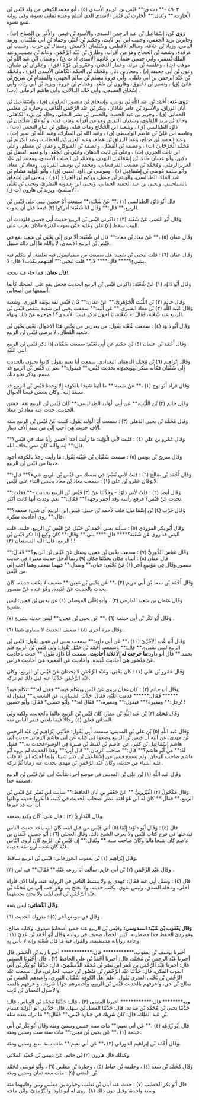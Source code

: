 ٤٩٠٣ -** دت ق:** قَيْس بن الربيع الأسدي (٥) ، أبو محمدالكوفي من ولد قَيْس بْن الْحَارِث،** ويُقال:** الْحَارِث بْن قَيْس الأسدي الذي أسلم وعنده ثماني نسوة، وفي رواية تسع نسوة.

**رَوَى عَن:** إِسْمَاعِيل بْن عبد الرحمن السدي، والأسود بْن قيس، والأَغَر بن الصباح (ت) ، وجابربن يزيد الجعفي، وحبيب ابن أَبي ثَابِت، وحكيم بْن جُبَيْر، وحماد بْن أَبي سُلَيْمان، وزبيد اليامي، وزياد بْن علاقة، وسالم الأفطس، وسُلَيْمان الأعمش، وسماك بْن حرب، وشبيب بْن غرقدة، وشعبة بْن الحجاج وهو من أقرانه، وطارق بْن عَبْد الرَّحْمَنِ، وعائد بْن نصيب، وعبد الملك بْنعمير، وأبي حصين عثمان بن عَاصِم الأسدي (د ت ق) ، وعثمان ابْن عَبد اللَّهِ بْن موهب (ت) ، وعلقمة بْن مرثد، وعمار الدهني، وعَمْرو بْن مُرَّةَ (فق) ، وعِمْران بْن ظبيان، وعون بْن أَبي جحيفة (د) ، ومحاربن دثار، ومُحَمَّد بْن الحكم الكاهلي الأسدي (فق) ، ومُحَمَّد بْن عَبْد الرحمن بن أَبي دليلى، وأبي فروة مسلم بْن سالم الجهني، والمقدام بْن شريح بْن هانئ (ق) ، ونسير بْن ذعلوق، وهارون بْن سَعْد، وهشام بْن عروة، ويزيد بْن أَبي زِيَاد، وأَبِي إِسْحَاق السبيعي، وأَبِي خَالِد الدالاني، وأبي هاشم الرماني (دت) .

**رَوَى عَنه:** أَحْمَد بْن عَبد اللَّهِ بْنِ يونس، وإسحاق بْن منصور السلولي (ق) ، وإِسْمَاعِيل بْن أبان الوراق، والأسود بْن عامر شَاذَانَ، وبكر بْن عَبْد الرَّحْمَنِ الْقَاضِي، وجبارة بْن مغلس الحماني (ق) ، وجرير بن عبد الحميد، والحسن بْن بشر البجلي، وخالد بْن يَزِيد الكاهلي، وخالد بْن يزيد اللؤلؤي، وسفيان الثوري وهو من أقرانه ومات قبله، وأَبُو دَاوُد سُلَيْمان بْن دَاوُد الطيالسي (ق) ، وشعبة ابن الْحَجَّاج ومات قبله، وطلق بْن غنام النخعي (دت) ، وعاصم ابن عَلِيِّ بْن عاصم الواسطي (ق) ، وعبد الله بْن المبارك، وعبد اللَّه بْن نمير (ت) ، وعبد الحميد بْن صَالِح، وعبد الرزاق بْن همام، وعبد العزيز بْن الخطاب، وعبد الكريم بْن مُحَمَّد الْجُرْجَانِيّ (ت) ، وعصمة بْن الْفَضْل، وعصمة بْن المتوكل، وعفان بْن مسلم، وعلي ابن ثابت الجزري (ت) ، وعلي بْن ثَابِت الدهان، وعلي بْن الْجَعْد، وأبو نعيم الفضل بْن دكين، وأبو غسان مالك بْن إِسْمَاعِيل النهدي، ومُحَمَّد بْن الصلت الأسدي، ومحمد بْن عَبْد العزيزالرملي، ومُحَمَّد بْن مصعب القرقساني، ومحمد بْن يوسف الفريابي، ومعاذ بْن معاذ، وأَبُو سلمة مُوسَى بْن إِسْمَاعِيل (د) ، وموسى بْن دَاوُد الضبي (ق) ، وأَبُو الْوَلِيد هشام بْن عَبد المَلِك الطيالسي، والهيثم بْن جميل، ووكيع بْن الجراح (فق) ، ويحيى ابن إسحاق تالسيلحيني، ويحيى بن عبد الحميد الحماني، ويحيى ابن عبدويه البَصْرِيّ، ويحيى بْن يَعْلَى الأَسلميّ، ويزيد بْن هارون (ت ق) .

قال أَبُو دَاوُد الطيالسي (١) ،** عَنْ شُعْبَة:** سمعت أَبَا حصين يثني على قَيْس بْن الربيع،** قال:** وَقَال لنا شُعْبَة: أدركوا (٢) قيسا قبل أن يموت.

وَقَال أَبُو النضر، عَنْ شُعْبَة (٣) : ذاكرني قَيْس بْن الربيع حديث أَبِي حصين فلوددت أن البيت سقط (٤) علي وعليه حَتَّى نموت لكثرة ماكان يغرب علي.

وَقَال عفان (٥) ،** عَنْ معاذ بْن معاذ:** قال لي شُعْبَة: ألا ترى إِلَى يَحْيَى بْن سَعِيد يقع في قَيْس بْن الربيع الأسدي، لا والله مَا إِلَى ذلك سبيل.

وَقَال عفان (٦) : قلت ليحيى بْن سَعِيد: هل سمعت من سفيانيقول فيه بغلطة، أو يتكلم فيه بشيءٍ؟**** قال:**** لا.** قلت ليحيى:** أفتتهمه بكذب؟ قال: لا.

**قال عفان:** فما جاء فيه بحجة!.

وَقَال أَبُو دَاوُد (١) عَنْ شُعْبَة: ذاكرني قَيْس بْن الربيع الحديث فجعل يقع على الضحك كأنما أسمعها من أصحابي.

وَقَال حاتم (٢) بْن اللَّيْث الْجَوْهَرِيّ،** عَنْ عفان:** كَانَ قَيْس ثقة يوثقه الثوري، وشعبة وَقَال عُبَيد اللَّهِ (٣) بْن معاذ العنبري،** عَن أبيه:** سمعت يحيى ابن سَعِيد ينتقص قَيْس بْن الربيع عند شُعْبَة، فَقَالَ له شُعْبَة، يَا أحول تذكر قيسا الأسدي؟ ! فزجره عَنْ ذلك ونهاه.

وَقَال أَبُو دَاوُد (٤) : سمعت شُعْبَة يَقُول: من يعذرني من يَحْيَى هَذَا الاحوال، يَعْنِي يَحْيَى بْن سَعِيد الْقَطَّان، لا يرضى قَيْس بْن الربيع.

وَقَال أَحْمَد بْن عثمان (٥) بْن حكيم عَن أَبِي نُعَيْم: سمعت سُفْيَان إذا ذكر قَيْس بْن الربيع أثنى عَلَيْهِ.

وَقَال إِبْرَاهِيم (٦) بْن مُحَمَّد الدهقان البغدادي: سمعت أبا نعيم يقول: كانوا يجيؤن بالحديث إِلَى سُفْيَان فكأنه منكر لهويجيؤنه بحديث قَيْس،** فيقول:** نعم إن قَيْس بْن الربيع قد سمع، وذكر نحو ذلك.

وَقَال قراد أَبُو نوح (١) ،** عَنْ شعبة:** ما أتينا شيخا بالكوفة إِلا وجدنا قَيْس بْن الربيع قد سبقنا إليه، وكان يسمى قيسا الجوال.

وَقَال حاتم (٢) بْن اللَّيْث،** عَن أَبِي الْوَلِيد الطياليسي:** كَانَ قَيْس بْن الربيع ثقة، حَسَن الحديث، حدث عنه معاذ بْن معاذ.

وَقَال مُحَمَّد بْن يحيى الذهلي (٣) : سمعت أَبَا الْوَلِيد يَقُول: كتبت عَنْ قَيْس بْن الربيع ستة آلاف حديث هِيَ أحب إلي من ستة آلاف دينار.

وَقَال عَمْرو بن علي (٤) : قلبت لأبي الْوَلِيد: مَا رأيت أحدا أحسن رأيا منك في قَيْس؟** قال:** إنه والله كَانَ ممن يخاف الله.

وَقَال سريج بْن يونس (٥) : سمعت سُفْيَان بْن عُيَيْنَة يَقُول: مَا رأيت رجلا بالكوفة أجود حديثا من قَيْس بْن الربيع.

وَقَال أَحْمَد بْن صَالِح (٦) : قلتُ لأبي نُعَيْم: في نفسك من قَيْس بْن الربيع شيء؟** قال:** لا.وَقَال عَمْرو بْن علي (١) : سمعت معاذ بْن معاذ يحسن الثناء على قَيْس.

وَقَال أيضا (٢) : قلتُ لأبي دَاوُد - وحَدَّثَنَا عَنْ (٣) قَيْس بْن الربيع بحديث -** فقلت:** تحدث عَنْ قَيْس؟ فرفع رأسه وقد أحمر وجهه؟** فَقَالَ:** نعم. وددت أنها كانت أكثر.

وَقَال حَرْب (٤) بْن إِسْمَاعِيلَ: قلت لأحمد بْن حنبل: قيس ابن الربيع أي شيء ضعفه؟** قال:** روى أحاديث منكرة.

وَقَال أَبُو بكر المروذي (٥) : سألته يعني أَحْمَد بْن حَنْبَل عَنْ قَيْس بْن الربيع، فلينه. قلت أليس قد روى عن شُعْبَة؟**** قال:**** بلى،** وَقَال:** كَانَ وكِيع إذا ذكر قَيْس بْن الربيع، قال: الله المستعان (٣) ! !

وَقَال عَباس الدُّورِيُّ (٧) : سمعت يَحْيَى بْن مَعِين، وسئل عَنْ قَيْس بْن الربيع؟** فَقَالَ:** قال عفان (٨) : أتيناه فكان يحَدَّثَنَا فكان (٩) ربما أدخل حديث مغيرة في حديث منصور.وَقَال فِي مَوْضِعٍ آخر (١) عَنْ يَحْيَى: حبان،** ومندل:** فيهما ضعف وهما أحب إلي من قَيْس.

وَقَال أَحْمَد بْن سعد بْن أَبي مريم (٢) ،** عَن يَحْيَى بْن مَعِين:** ضعيف لا يكتب حديثه، كَانَ يحدث بالحديث عَنْ عُبَيدة، وهُوَ عنده عَنْ منصور.

وَقَال عثمان بن سَعِيد الدارمي (٣) ، وأبو يَعْلَى الموصلي (٤) عن يحيى بْن مَعِين: ليس بشيءٍ.

وَقَال أَبُو بَكْر بْن أَبي خيثمة (٦) ،** عَن يحيى بْن مَعِين:** ليس حديثه بشيءٍ (٧) .

وَقَال مرة أخرى (٨) : ضعيف الحديث لا يساوي شيئا (٩) .

وَقَال أَبُو عُبَيد الآجُرِّيّ (١٠) ،** عَن أبي داود:** سمعت يحيى ابن مَعِين يَقُول: قَيْس بْن الربيع ليس بشيءٍ.** قال:** وسمعت أَحْمَد بْن حَنْبَل يَقُول: ولي قَيْس بْن الربيع فلم يحمد.** قال أبو داود:**ما خرجت له إِلا ثلاثة أحاديث.** سمعت أَبَا دَاوُد يَقُول:** حدث بأحاديث عَنْ مَنْصُور هِيَ أحاديث عُبَيدة، وأحاديث عَنِ المغيرة هِيَ أحاديث فراس.

وَقَال عَمْرو بْن علي (١) : كان يَحْيَى، وعَبْد الرَّحْمَنِ لا يحدثان عَنْ قَيْس بْن الربيع، وكان عَبْد الرَّحْمَنِ حَدَّثَنَا عنه قبل ذلك ثم تركه.

وَقَال أبو حاتم (٢) : كان غفان يروي عَنْ قَيْس ويتكلم فيه،** فقيل له:** تتكلم فيه؟****** فَقَالَ:****** قدمت عَلَيْهِ، فَقَالَ: حَدَّثَنَا الشيباني، عَنِ الشعبي،** فيقول له رجل:** ومغيرة؟** فيقول:** ومغيرة،** فَقَالَ له:** وأَبُو حصين؟ فَقَالَ: وأَبُو حصين! !

وَقَال مُحَمَّد (٣) بْن عَبد اللَّهِ بْن عمار: كَانَ قَيْس بْن الربيع عالما بالحديث، ولكنه ولي المدائن فعلق (٤) رجالا فيما بلغني فنقر الناس منه.

وَقَال عَبد اللَّهِ (٥) بْن علي بْن المديني: سمعت أَبِي يَقُول: حَدَّثَنِي إِبْرَاهِيم بْن عَبْد الرحمن بْن مهدي، عَن أبيه أن قيس بْن الربيع وضعوا فِي كتابه عَن أبي هاشم الرماني حديث أبي هاشم إِسْمَاعِيل بْن كثير، عن عاصم بْن لقيط بْن صبرة فِي الوضوءفحدث به،** فقيل لَهُ:** من أَبُو هاشم؟** قال:** صاحب الرمان.** قال أَبِي:** وهذا الحديث لم يروه أَبُو هاشم صاحب الرمان، ولم يسمع قيس من إِسْمَاعِيل بْن كثير شيئا، وإنما أهلكه ابن لَهُ قلب عليه أشياء من حديثه، وكَانَ عَبْد الرَّحْمَنِ بْن مهدي يحدث عنه زمانا ثُمَّ تركه.

وَقَال عَبد اللَّهِ (١) بْن علي بْن المديني في موضع آخر: سَأَلتُ أبي عَنْ قَيْس بْن الربيع فضعفه جدا.

وَقَال مَكْحُولٌ (٢) الْبَيْرُوتِيُّ،** عَنْ جَعْفَرِ بن أبان الحافظ:** سألت ابن نُمَيْر عَنْ قَيْس بْن الربيع،** فقال:** كان له ابن هُوَ آفته، نظر أصحاب الحديث في كتبه، فأنكروا حديثه وظنوا أن ابنه قد غيرها.

وقَال البُخارِيُّ (٣) : قال علي: كَانَ وكِيع يضعفه.

قال (٤) : وَقَال أَبُو دَاوُد: إِنَّمَا (٥) أتي قَيْس من قبل ابنه، كَانَ ابنه يأخذ حديث الناس فيدخلها في فرج كتاب قَيْس ولا يعرف الشيخ ذلك. وَقَال العجلي (٦) : أَبُو حصين عُثْمَان بن عاصم كان شيخاعاليا وكَانَ صاحب سنة،** ويُقال:** إِن قَيْس بْن الرَّبِيع كَانَ أروى النَّاس عَنْهُ كَانَ عنده أربع مئة حديث.

وَقَال إِبْرَاهِيم (١) بْن يعقوب الجوزجاني: قَيْس بْن الربيع ساقط.

وَقَال عَبْد الرَّحْمَنِ (٢) بْن أَبي حَاتِم: سألت أَبَا زرعة عَنْهُ،** فَقَالَ:** فيه لين (٣) .

قال (٤) : وسئل أَبِي عنه فَقَالَ: عهدي بِهِ ولا ينشط الناس في الرواية عنه، وأما الآن فأراه أحلى، ومحله الصدق، وليس بقوي، يكتب حديثه، ولا يحتج به، وهو أحب إلي من مُحَمَّد بْن عَبْد الرَّحْمَنِ بْن أَبي ليلى ولا يحتج بحديثهما.

**وَقَال النَّسَائي:** ليس بثقة.

وَقَال في موضع آخر (٥) : متروك الحديث (٦) .

**وَقَال يَعْقُوب بْن شَيْبَة السدوسي:** وقَيْس بْن الربيع عند جميع أصحابنا صدوق، وكتابه صالح، وهو ردئ الحفظ جدا مضطربه، كَثِير الخطأ، ضعيف في روايته.وَقَال أَبُو أَحْمَد بْن عَدِيّ (١) : وعامة رواياته مستقيمة، والقول فيه مَا قال شُعْبَة وإنه لا بأس بِهِ.

أخبرنا يوسف بْن يعقوب،************ قال:************ أخبرنا زيد بْن الْحَسَن قال أخبرنا عَبْد الرحمن بْن مُحَمَّد، قال: أخبرنا أَحْمَدُ بْن علي الحافظ (٢) ، قال: أَخْبَرَنَا العتيقي قال: أخبرنا عَبْد الرَّحْمَنِ بن عُمَر ابن نَصْر بْن مُحَمَّد الدِّمَشْقِيّ، قال: حَدَّثَنَا أَبُو بَكْر بْن أَبي الموت المكي، قال: حَدَّثَنَا عَبْد الرَّحْمَنِ بْن مَنْصُور بْن حبيب الحارثي، قال: سمعت عَبْد الرَّحْمَنِ بْن يَحْيَى العذري يَقُول: أعلم أهل الكوفة سُفْيَان الثوري، وأعبدهم الْحَسَن بْن صالح بْن حي، وأعرفهم بالحديث قَيْس بْن الربيع، وأحضرهم جوابا شَرِيك، وأعرفهم بالفقه والأصول النعمان بْن ثَابِت.

**وبه********** قال:************ أخبرنا العتيقي (٣) ، قال: حَدَّثَنَا مُحَمَّد بْن العباس، قال: حَدَّثَنَا يحيى بْن مُحَمَّد بْن صاعد، قال: حَدَّثَنَا الفضل بْن سهل، قال: حَدَّثَنِي أَبُو الْوَلِيد هشام بْن عَبد المَلِك، قال: كَانَ شَرِيك في جنازة قَيْس،** فَقَالَ:** مَا ترك بعده مثله.

قال أَبُو زُرْعَة (٤) ،** عَن أبي نعيم:** مات سنة خمس وستين ومئة.وَقَال أَبُو بَكْر بْن أَبي خيثمة (١) ،** عَن يحيى بْن مَعِين:** مات سنة ست وستين ومئة.

وَقَال أَحْمَد بْن إبراهيم الدورقي (٢) ،** عَن أبي نعيم:** مات سنة سبع وستين ومئة.

وكذلك قال هارون (٣) بْن حاتم، عَنْ دبيس بْن حُمَيْد الملائي.

وَقَال مُحَمَّد بْن سعد (٤) ، وخليفة بْن خياط (٥) ، وجبارة بْن مغلس (٦) ، وأَبُو مُوسَى مُحَمَّد بْن المثنى (٩) : مات سنة ثمان وستين ومئة.

قال أَبُو بكر الخطيب (٧) : حدث عنه أبان بْن تغلب، وجبارة بن مغلس وبين وفاتيهما مئة وسنة واحدة، وقيل دون ذلك (٨) .روى له أبو داود، والتِّرْمِذِيّ، وابْن ماجه.
